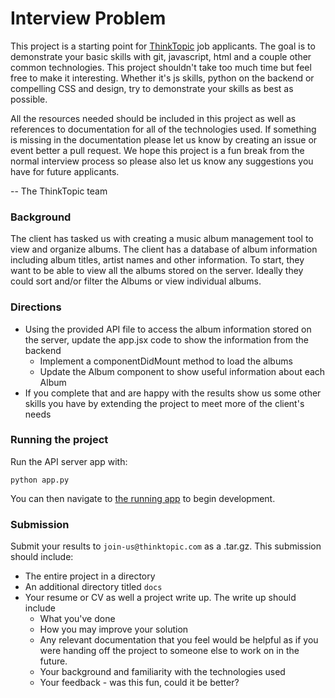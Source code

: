 # Interview Problem

This project is a starting point for [ThinkTopic](http://thinktopic.com/) job applicants. The goal is to demonstrate your basic skills with git, javascript, html and a couple other common technologies. This project shouldn't take too much time but feel free to make it interesting. Whether it's js skills, python on the backend or compelling CSS and design, try to demonstrate your skills as best as possible.

All the resources needed should be included in this project as well as references to documentation for all of the technologies used. If something is missing in the documentation please let us know by creating an issue or event better a pull request. We hope this project is a fun break from the normal interview process so please also let us know any suggestions you have for future applicants.

-- The ThinkTopic team

### Background

The client has tasked us with creating a music album management tool to view and organize albums. The client has a database of album information including album titles, artist names and other information. To start, they want to be able to view all the albums stored on the server. Ideally they could sort and/or filter the Albums or view individual albums.

### Directions

- Using the provided API file to access the album information stored on the server, update the app.jsx code to show the information from the backend
  + Implement a componentDidMount method to load the albums
  + Update the Album component to show useful information about each Album
- If you complete that and are happy with the results show us some other skills you have by extending the project to meet more of the client's needs

### Running the project

Run the API server app with:

`python app.py`

You can then navigate to [the running app](http://127.0.0.1:5000/) to begin development.

### Submission

Submit your results to `join-us@thinktopic.com` as a .tar.gz. This submission should include:
  - The entire project in a directory
  - An additional directory titled `docs`
  - Your resume or CV as well a project write up. The write up should include
    + What you've done
    + How you may improve your solution
    + Any relevant documentation that you feel would be helpful as if you were handing off the project to someone else to work on in the future.
    + Your background and familiarity with the technologies used
    + Your feedback - was this fun, could it be better?
